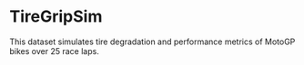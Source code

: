 # TireGripSim
This dataset simulates tire degradation and performance metrics of MotoGP bikes over 25 race laps.
